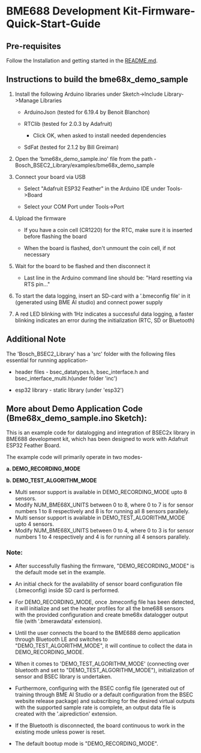 # BME688 Development Kit-Firmware-Quick-Start-Guide

## Pre-requisites

Follow the Installation and getting started in the [README.md](../../README.md).

## Instructions to build the **bme68x_demo_sample**

1. Install the following Arduino libraries under Sketch->Include Library->Manage Libraries

	- ArduinoJson (tested for 6.19.4 by Benoit Blanchon)

	- RTClib (tested for 2.0.3 by Adafruit)

    	- Click OK, when asked to install needed dependencies

	- SdFat (tested for 2.1.2 by Bill Greiman)

2. Open the 'bme68x_demo_sample.ino' file from the path - Bosch_BSEC2_Library/examples/bme68x_demo_sample

3. Connect your board via USB

	- Select "Adafruit ESP32 Feather" in the Arduino IDE under Tools->Board

	- Select your COM Port under Tools->Port

5. Upload the firmware

	- If you have a coin cell (CR1220) for the RTC, make sure it is inserted before flashing the board

	- When the board is flashed, don't unmount the coin cell, if not necessary

5. Wait for the board to be flashed and then disconnect it

	- Last line in the Arduino command line should be: "Hard resetting via RTS pin..."

6. To start the data logging, insert an SD-card with a '.bmeconfig file' in it (generated using BME AI studio) and connect power supply
  
7. A red LED blinking with 1Hz indicates a successful data logging, a faster blinking indicates an error during the initialization (RTC, SD or Bluetooth)

## Additional Note

The 'Bosch_BSEC2_Library' has a 'src' folder with the following files essential for running application-

- header files - bsec_datatypes.h, bsec_interface.h and bsec_interface_multi.h(under folder 'inc')

- esp32 library - static library (under 'esp32')

## More about Demo Application Code (Bme68x_demo_sample.ino Sketch):

This is an example code for datalogging and integration of BSEC2x library in BME688 development kit,
which has been designed to work with Adafruit ESP32 Feather Board.

The example code will primarily operate in two modes-

**a. DEMO_RECORDING_MODE**

**b. DEMO_TEST_ALGORITHM_MODE**

- Multi sensor support is available in DEMO_RECORDING_MODE upto 8 sensors.
- Modify NUM_BME68X_UNITS between 0 to 8, where 0 to 7 is for sensor numbers 1 to 8 respectively and 8 is for running all 8 sensors parallely.
- Multi sensor support is available in DEMO_TEST_ALGORITHM_MODE upto 4 sensors.
- Modify NUM_BME68X_UNITS between 0 to 4, where 0 to 3 is for sensor numbers 1 to 4 respectively and 4 is for running all 4 sensors parallely.

### Note:

- After successfully flashing the firmware, "DEMO_RECORDING_MODE" is the default mode set in the example.

- An initial check for the availability of sensor board configuration file (.bmeconfig) inside SD card is performed.

- For DEMO_RECORDING_MODE, once .bmeconfig file has been detected, it will initialize and set the heater profiles for all the bme688 sensors with the provided configuration and create bme68x datalogger output file (with '.bmerawdata' extension).

- Until the user connects the board to the BME688 demo application through Bluetooth LE and switches to "DEMO_TEST_ALGORITHM_MODE", it will continue to collect the data in DEMO_RECORDING_MODE.

- When it comes to 'DEMO_TEST_ALGORITHM_MODE' (connecting over bluetooth and set to "DEMO_TEST_ALGORITHM_MODE"), initialization of sensor and BSEC library is undertaken.

- Furthermore, configuring with the BSEC config file (generated out of training through BME AI Studio or a default configuration from the BSEC website release package) and subscribing for the desired virtual outputs with the supported sample rate is complete, an output data file is created with the '.aiprediction' extension.

- If the Bluetooth is disconnected, the board continuous to work in the existing mode unless power is reset.

- The default bootup mode is "DEMO_RECORDING_MODE".